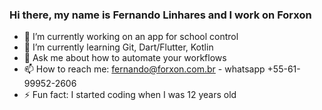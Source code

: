 ### Hi there, my name is Fernando Linhares and I work on Forxon

<!--
**falinhares/falinhares** is a ✨ _special_ ✨ repository because its `README.md` (this file) appears on your GitHub profile.

Here are some ideas to get you started:-->

- 🔭 I’m currently working on an app for school control
- 🌱 I’m currently learning Git, Dart/Flutter, Kotlin
- 💬 Ask me about how to automate your workflows
- 📫 How to reach me: fernando@forxon.com.br - whatsapp +55-61-99952-2606
- ⚡ Fun fact: I started coding when I was 12 years old
